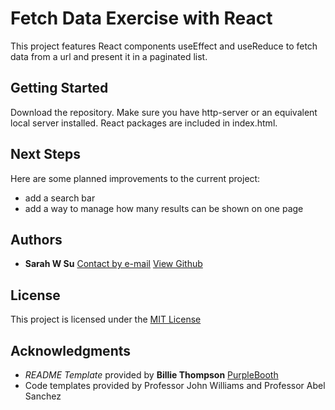 # Fetch Data Exercise with React

This project features React components useEffect and useReduce to fetch data from a url and present it in a paginated list. 

## Getting Started

Download the repository. Make sure you have http-server or an equivalent local server installed. React packages are included in index.html.

## Next Steps

Here are some planned improvements to the current project:

- add a search bar
- add a way to manage how many results can be shown on one page

## Authors

  - **Sarah W Su** 
  [Contact by e-mail](sarahwu223@gmail.com)
  [View Github](https://github.com/swu223/swu223.github.io)
 
## License

This project is licensed under the [MIT License](https://opensource.org/license/mit/)

## Acknowledgments

  - *README Template* provided by **Billie Thompson** 
    [PurpleBooth](https://github.com/PurpleBooth/a-good-readme-template/blob/main/README.md)
  - Code templates provided by Professor John Williams and Professor Abel Sanchez

